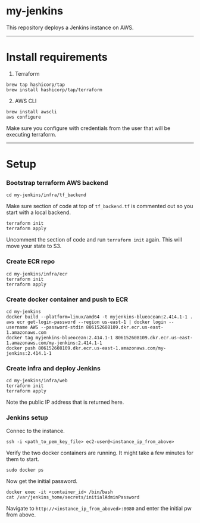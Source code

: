 # my-jenkins

This repository deploys a Jenkins instance on AWS.


---
# Install requirements

1. Terraform
```
brew tap hashicorp/tap
brew install hashicorp/tap/terraform
```

2. AWS CLI
```
brew install awscli
aws configure
```
Make sure you configure with credentials from the user that will be executing terraform.

---
# Setup

### Bootstrap terraform AWS backend

```
cd my-jenkins/infra/tf_backend
```

Make sure section of code at top of `tf_backend.tf` is commented out so you start with a local backend.

```
terraform init
terraform apply
```

Uncomment the section of code and run `terraform init` again. This will move your state to S3.


### Create ECR repo

```
cd my-jenkins/infra/ecr
terraform init
terraform apply
```

### Create docker container and push to ECR
```
cd my-jenkins
docker build --platform=linux/amd64 -t myjenkins-blueocean:2.414.1-1 .
aws ecr get-login-password --region us-east-1 | docker login --username AWS --password-stdin 806152608109.dkr.ecr.us-east-1.amazonaws.com
docker tag myjenkins-blueocean:2.414.1-1 806152608109.dkr.ecr.us-east-1.amazonaws.com/my-jenkins:2.414.1-1
docker push 806152608109.dkr.ecr.us-east-1.amazonaws.com/my-jenkins:2.414.1-1
```

### Create infra and deploy Jenkins
```
cd my-jenkins/infra/web
terraform init
terraform apply
```
Note the public IP address that is returned here.


### Jenkins setup

Connec to the instance.
```
ssh -i <path_to_pem_key_file> ec2-user@<instance_ip_from_above>
```

Verify the two docker containers are running. It might take a few minutes for them to start.
```
sudo docker ps
```

Now get the initial password.
```
docker exec -it <container_id> /bin/bash
cat /var/jenkins_home/secrets/initialAdminPassword
```
Navigate to `http://<instance_ip_from_aboved>:8080` and enter the initial pw from above.
